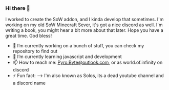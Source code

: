 ### Hi there 👋

I worked to create the SoW addon, and I kinda develop that sometimes. I'm working on my old SoW Minecraft Sever, it's got a nice discord as well. I'm writing a book, you might hear a bit more about that later. Hope you have a great time. God bless!

- 🔭 I’m currently working on a bunch of stuff, you can check my repository to find out
- 🌱 I’m currently learning javascript and development
- 📫 How to reach me: Pyro.Byte@outlook.com, or as world.of.infinity on discord
- ⚡ Fun fact: 
--> I'm also known as Solos, its a dead youtube channel and a discord name
